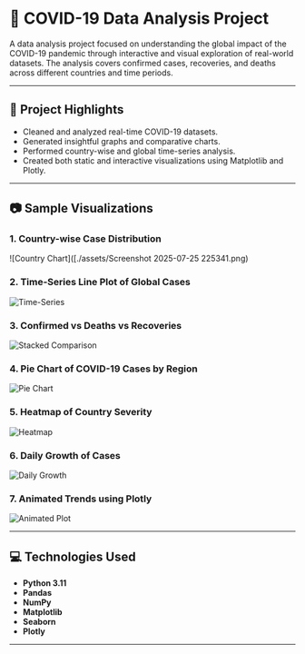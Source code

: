 # 🦠 COVID-19 Data Analysis Project

A data analysis project focused on understanding the global impact of the COVID-19 pandemic through interactive and visual exploration of real-world datasets. The analysis covers confirmed cases, recoveries, and deaths across different countries and time periods.

---

## 📌 Project Highlights

- Cleaned and analyzed real-time COVID-19 datasets.
- Generated insightful graphs and comparative charts.
- Performed country-wise and global time-series analysis.
- Created both static and interactive visualizations using Matplotlib and Plotly.

---

## 📷 Sample Visualizations

### 1. Country-wise Case Distribution  
![Country Chart]([./assets/Screenshot 2025-07-25 225341.png)

### 2. Time-Series Line Plot of Global Cases  
![Time-Series](./images/Screenshot%202025-07-25%20225354.png)

### 3. Confirmed vs Deaths vs Recoveries  
![Stacked Comparison](./images/Screenshot%202025-07-25%20225407.png)

### 4. Pie Chart of COVID-19 Cases by Region  
![Pie Chart](./images/Screenshot%202025-07-25%20225429.png)

### 5. Heatmap of Country Severity  
![Heatmap](./images/Screenshot%202025-07-25%20225458.png)

### 6. Daily Growth of Cases  
![Daily Growth](./images/Screenshot%202025-07-25%20225522.png)

### 7. Animated Trends using Plotly  
![Animated Plot](./images/Screenshot%202025-07-25%20225541.png)

---


## 💻 Technologies Used

- **Python 3.11**
- **Pandas**
- **NumPy**
- **Matplotlib**
- **Seaborn**
- **Plotly**

---
